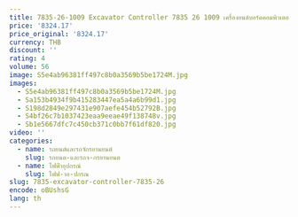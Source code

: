 ```yaml
---
title: 7835-26-1009 Excavator Controller 7835 26 1009 เครื่องยนต์บอร์ดคอมพิวเตอร์ECU ECMสําหรับKomatsu PC200-7 PC220-7 PC290-7 Excavator
price: '8324.17'
price_original: '8324.17'
currency: THB
discount: ''
rating: 4
volume: 56
image: S5e4ab96381ff497c8b0a3569b5be1724M.jpg
images:
  - S5e4ab96381ff497c8b0a3569b5be1724M.jpg
  - Sa153b4934f9b415283447ea5a4a6b99d1.jpg
  - S198d2849e297431e907aefe454b52792B.jpg
  - S4bf26c7b1037423eaa9eeae49f138748v.jpg
  - Sb1e5667dfc7c450cb371c0bb7f61df820.jpg
video: ''
categories:
  - name: รถยนต์และรถจักรยานยนต์
    slug: รถยนต-และรถจ-กรยานยนต
  - name: ไฟฟ้าอุปกรณ์
    slug: ไฟฟ-าอ-ปกรณ
slug: 7835-excavator-controller-7835-26
encode: oBUshsG
lang: th
---
```

  